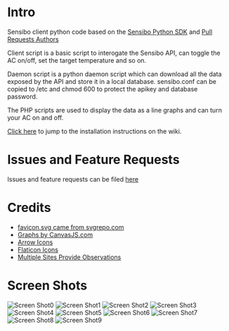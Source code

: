 # Intro
Sensibo client python code based on the [Sensibo Python SDK](https://github.com/Sensibo/sensibo-python-sdk/) and [Pull Requests Authors](https://github.com/Sensibo/sensibo-python-sdk/pulls)

Client script is a basic script to interogate the Sensibo API, can toggle the AC on/off, set the target temperature and so on.

Daemon script is a python daemon script which can download all the data exposed by the API and store it in a local database. sensibo.conf can be copied to /etc and chmod 600 to protect the apikey and database password.

The PHP scripts are used to display the data as a line graphs and can turn your AC on and off.

[Click here](https://github.com/evilbunny2008/sensibo-python-sdk/wiki) to jump to the installation instructions on the wiki.

# Issues and Feature Requests

Issues and feature requests can be filed [here](https://github.com/evilbunny2008/sensibo-python-sdk/issues)

# Credits

* [favicon.svg came from svgrepo.com](https://www.svgrepo.com/svg/268208/cooling-cooler)
* [Graphs by CanvasJS.com](https://canvasjs.com/)  
* [Arrow Icons](https://svgsilh.com/00bcd4/image/34285.html)
* [Flaticon Icons](https://www.flaticon.com)
* [Multiple Sites Provide Observations](https://github.com/evilbunny2008/sensibo-python-sdk/wiki/Sources-of-Weather-Observations)

# Screen Shots

![Screen Shot0](https://raw.githubusercontent.com/evilbunny2008/sensibo-python-sdk/master/screenshots/ss0.png)
![Screen Shot1](https://raw.githubusercontent.com/evilbunny2008/sensibo-python-sdk/master/screenshots/ss1.png)
![Screen Shot2](https://raw.githubusercontent.com/evilbunny2008/sensibo-python-sdk/master/screenshots/ss2.png)
![Screen Shot3](https://raw.githubusercontent.com/evilbunny2008/sensibo-python-sdk/master/screenshots/ss3.png)
![Screen Shot4](https://raw.githubusercontent.com/evilbunny2008/sensibo-python-sdk/master/screenshots/ss4.png)
![Screen Shot5](https://raw.githubusercontent.com/evilbunny2008/sensibo-python-sdk/master/screenshots/ss5.png)
![Screen Shot6](https://raw.githubusercontent.com/evilbunny2008/sensibo-python-sdk/master/screenshots/ss6.png)
![Screen Shot7](https://raw.githubusercontent.com/evilbunny2008/sensibo-python-sdk/master/screenshots/ss7.png)
![Screen Shot8](https://raw.githubusercontent.com/evilbunny2008/sensibo-python-sdk/master/screenshots/ss8.png)
![Screen Shot9](https://raw.githubusercontent.com/evilbunny2008/sensibo-python-sdk/master/screenshots/ss9.png)
